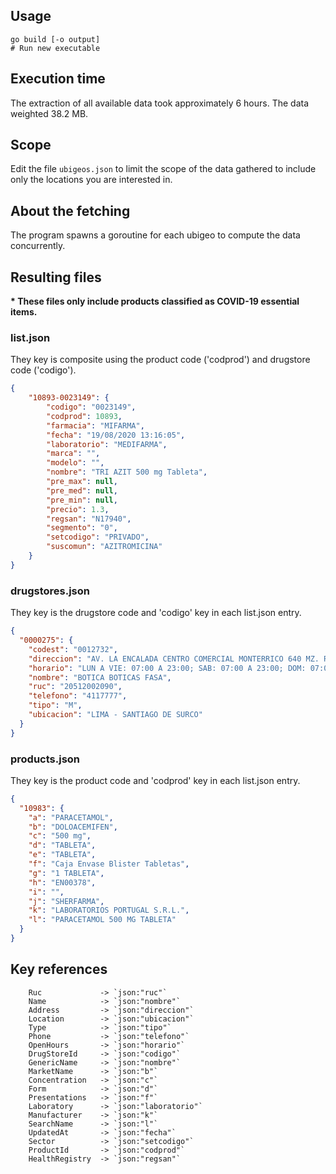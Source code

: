 ## Usage 

```
go build [-o output]
# Run new executable
```

## Execution time

The extraction of all available data took approximately 6 hours. The data weighted 38.2 MB.

## Scope

Edit the file  ```ubigeos.json``` to limit the scope of the data gathered to include only the locations you are interested in.

## About the fetching

The program spawns a goroutine for each ubigeo to compute the data concurrently.


## Resulting files

**\* These files only include products classified as COVID-19 essential items.**

### list.json

They key is composite using the product code ('codprod') and drugstore code ('codigo').

```json
{
	"10893-0023149": {
		"codigo": "0023149",
		"codprod": 10893,
		"farmacia": "MIFARMA",
		"fecha": "19/08/2020 13:16:05",
		"laboratorio": "MEDIFARMA",
		"marca": "",
		"modelo": "",
		"nombre": "TRI AZIT 500 mg Tableta",
		"pre_max": null,
		"pre_med": null,
		"pre_min": null,
		"precio": 1.3,
		"regsan": "N17940",
		"segmento": "0",
		"setcodigo": "PRIVADO",
		"suscomun": "AZITROMICINA"
    }
}
```

### drugstores.json

They key is the drugstore code and 'codigo' key in each list.json entry.

```json
{
  "0000275": {
    "codest": "0012732",
    "direccion": "AV. LA ENCALADA CENTRO COMERCIAL MONTERRICO 640 MZ. R - 1, LT. 10",
    "horario": "LUN A VIE: 07:00 A 23:00; SAB: 07:00 A 23:00; DOM: 07:00 A 23:00",
    "nombre": "BOTICA BOTICAS FASA",
    "ruc": "20512002090",
    "telefono": "4117777",
    "tipo": "M",
    "ubicacion": "LIMA - SANTIAGO DE SURCO"
  }
}
```

### products.json

They key is the product code and 'codprod' key in each list.json entry.

```json
{
  "10983": {
    "a": "PARACETAMOL",
    "b": "DOLOACEMIFEN",
    "c": "500 mg",
    "d": "TABLETA",
    "e": "TABLETA",
    "f": "Caja Envase Blister Tabletas",
    "g": "1 TABLETA",
    "h": "EN00378",
    "i": "",
    "j": "SHERFARMA",
    "k": "LABORATORIOS PORTUGAL S.R.L.",
    "l": "PARACETAMOL 500 MG TABLETA"
  }
}
```

## Key references 

```
	Ruc             -> `json:"ruc"`
	Name            -> `json:"nombre"`
	Address         -> `json:"direccion"`
	Location        -> `json:"ubicacion"`
	Type            -> `json:"tipo"`
	Phone           -> `json:"telefono"`
	OpenHours       -> `json:"horario"`
	DrugStoreId     -> `json:"codigo"`
	GenericName     -> `json:"nombre"`
	MarketName      -> `json:"b"`
	Concentration   -> `json:"c"`
	Form            -> `json:"d"`
	Presentations   -> `json:"f"`
	Laboratory      -> `json:"laboratorio"`
	Manufacturer    -> `json:"k"`
	SearchName      -> `json:"l"`
	UpdatedAt       -> `json:"fecha"`
	Sector          -> `json:"setcodigo"`
	ProductId       -> `json:"codprod"`
	HealthRegistry  -> `json:"regsan"`
```

